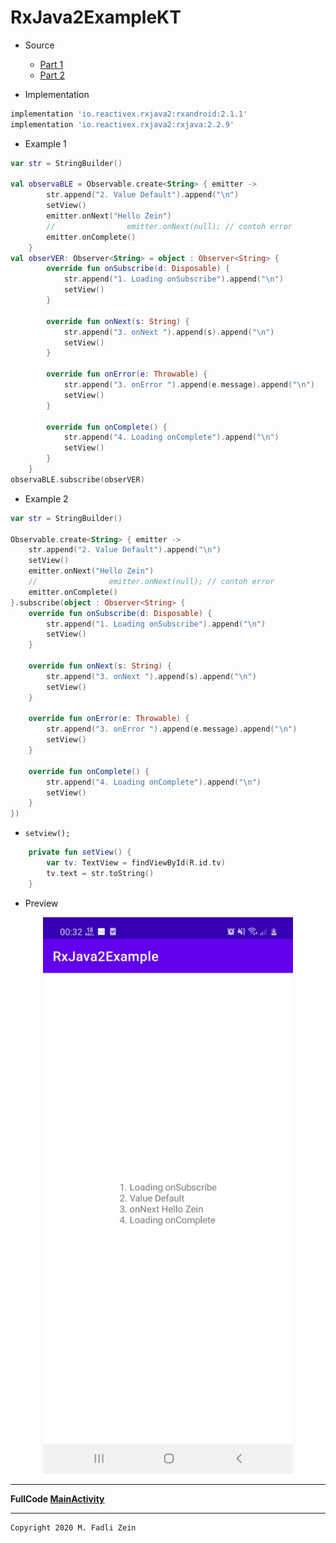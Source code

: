 # RxJava2ExampleKT

- Source
  - [Part 1](https://medium.com/nusanet/pengenalan-rxjava-untuk-pemula-bagian-1-2c9895a73c70)
  - [Part 2](https://medium.com/nusanet/pengenalan-rxjava-untuk-pemula-bagian-2-29b843853cd6)

- Implementation
```gradle
implementation 'io.reactivex.rxjava2:rxandroid:2.1.1'
implementation 'io.reactivex.rxjava2:rxjava:2.2.9'
```

- Example 1
```kotlin
var str = StringBuilder()

val observaBLE = Observable.create<String> { emitter ->
        str.append("2. Value Default").append("\n")
        setView()
        emitter.onNext("Hello Zein")
        //                emitter.onNext(null); // contoh error
        emitter.onComplete()
    }
val obserVER: Observer<String> = object : Observer<String> {
        override fun onSubscribe(d: Disposable) {
            str.append("1. Loading onSubscribe").append("\n")
            setView()
        }

        override fun onNext(s: String) {
            str.append("3. onNext ").append(s).append("\n")
            setView()
        }

        override fun onError(e: Throwable) {
            str.append("3. onError ").append(e.message).append("\n")
            setView()
        }

        override fun onComplete() {
            str.append("4. Loading onComplete").append("\n")
            setView()
        }
    }
observaBLE.subscribe(obserVER)
```

- Example 2
```kotlin
var str = StringBuilder()

Observable.create<String> { emitter ->
    str.append("2. Value Default").append("\n")
    setView()
    emitter.onNext("Hello Zein")
    //                emitter.onNext(null); // contoh error
    emitter.onComplete()
}.subscribe(object : Observer<String> {
    override fun onSubscribe(d: Disposable) {
        str.append("1. Loading onSubscribe").append("\n")
        setView()
    }

    override fun onNext(s: String) {
        str.append("3. onNext ").append(s).append("\n")
        setView()
    }

    override fun onError(e: Throwable) {
        str.append("3. onError ").append(e.message).append("\n")
        setView()
    }

    override fun onComplete() {
        str.append("4. Loading onComplete").append("\n")
        setView()
    }
})
```

- `setview();`
```kotlin
    private fun setView() {
        var tv: TextView = findViewById(R.id.tv)
        tv.text = str.toString()
    }
```

- Preview

<p align="center">
  <img src="https://github.com/gzeinnumer/RxJava2ExampleKT/blob/master/preview/example1.jpg" width="400"/>
</p>


---

**FullCode [MainActivity](https://github.com/gzeinnumer/RxJava2ExampleKT/blob/master/app/src/main/java/com/gzeinnumer/rxjava2examplekt/MainActivity.kt)**

---

```
Copyright 2020 M. Fadli Zein
```